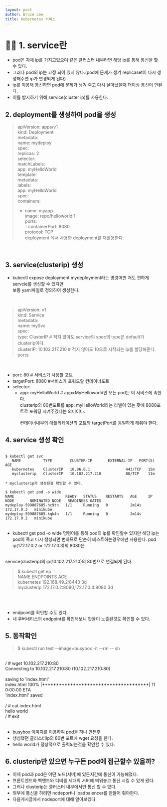 ```yaml
---
layout: post
author: Bruce Lee
title: Kubernetes 서비스
---
```


# 👨‍🎓 1. service란<br/>
- pod은 자체 ip를 가지고있으며 같은 클러스터 내부라면 해당 ip를 통해 통신을 할 수 있다.<br/>
- 그러나 pod의 ip는 고정 되어 있지 않다.(pod에 문제가 생겨 replicaset이 다시 생성해주면 ip가 변경되게 된다)<br/>
- ip를 이용해 통신하면 pod에 문제가 생겨 죽고 다시 살아났을때 더이상 통신이 안된다.<br/>
- 이를 방지하기 위해 service(cluster ip)를 사용한다.<br/>
## 2. deployment를 생성하여 pod을 생성<br/>

>   apiVersion: apps/v1<br/>
   kind: Deployment<br/>
   metadata:<br/>
   name: mydeploy<br/>
   spec:<br/>
   replicas: 2<br/>
   selector:<br/>
   matchLabels:<br/>
   app: myHelloWorld<br/>
   template:<br/>
   metadata:<br/>
   labels:<br/>
   app: myHelloWorld<br/>
   spec:<br/>
   containers:<br/>
>   - name: myapp<br/>
     image: repo/helloworld:1<br/>
     ports:<br/>
      - containerPort: 8080<br/>
        protocol: TCP<br/>
        deployment 에서 사용한 deployment를 재활용한다.<br/>
<br/>

## 3. service(clusterip) 생성<br/>
- kubectl expose deployment mydeployment라는 명령어만 쳐도 편하게 servcie를 생성할 수 있지만<br/> 보통 yaml파일로 정의하여 생성한다.<br/>
<br/>

> apiVersion: v1<br/>
kind: Service<br/>
metadata:<br/>
name: mySvc<br/>
spec:<br/>
type: ClusterIP # 적지 않아도 service의 spec의 type은 default가 clusterip이다.<br/>
clusterIP: 10.102.217.210 # 적지 않아도 10으로 시작되는 ip를 할당해준다.<br/>
ports:<br/>
<br/>

- port: 80 # 서비스가 사용할 포트<br/>
- targetPort: 8080 #서비스가 포워드할 컨테이너포트<br/>
- selector:<br/>
  - app: myHelloWorld # app=MyHelloworld인 모든 pod는 이 서비스에 속한다.<br/>clusterip의 80번포트를 app: myHelloWorld라는 라벨이 있는 팟에 8080포트로 포워딩 시켜주겠다는 의미이다.<br/>
  <br/> 컨테이너내부의 애플리케이션의 포트와 targetPort를 동일하게 해줘야 한다.<br/>

## 4. service 생성 확인<br/>

<pre>
<code>
$ kubectl get svc
   NAME          TYPE        CLUSTER-IP       EXTERNAL-IP   PORT(S)   AGE
   kubernetes    ClusterIP   10.96.0.1        <none>        443/TCP   15m
   myclusterip   ClusterIP   10.102.217.210   <none>        80/TCP    11m

* myclusterip가 생성된걸 확인할 수 있다.

$ kubectl get pod -o wide
NAME                       READY   STATUS    RESTARTS   AGE     IP           NODE       NOMINATED NODE   READINESS GATES
mydeploy-599887685-hc9tn   1/1     Running   0          2m14s   172.17.0.3   minikube   <none>           <none>
mydeploy-599887685-kqk4n   1/1     Running   0          2m14s   172.17.0.2   minikube   <none>           <none>
</code>
</pre>

- kubectl get pod -o wide 명령어를 통해 pod의 ip를 확인할수 있지만 해당 ip는 pod이 죽고 다시 생성되면 변하므로 단순히 테스트하는경우에만 사용한다. pod ip(172.17.0.2 or 172.17.0.3)의 8080은<br/>
<br/>
service(clusterip)의 ip(10.102.217.210)의 80번으로 연결되게 된다.<br/>

> $ kubectl get ep<br/>
NAME          ENDPOINTS                         AGE<br/>
kubernetes    192.168.49.2:8443                 3d<br/>
myclusterip   172.17.0.2:8080,172.17.0.4:8080   3d<br/>
<br/>
<br/>

- endpoint를 확인할 수도 있다.<br/>
- 내 쿠버네티스의 endpoint를 확인해보니 팟들이 노출된것도 확인할 수 있다.<br/>

## 5. 동작확인<br/>
 
>  $ kubectl run test --image=busybox -it --rm -- sh<br/>
<br/>
/ # wget 10.102.217.210:80<br/>
Connecting to 10.102.217.210:80 (10.102.217.210:80)<br/>
<br/>
saving to 'index.html'<br/>
index.html           100% |**************************************|    11  0:00:00 ETA<br/>
'index.html' saved<br/>
<br/>
/ # cat index.html<br/>
hello world<br/>
/ # exit<br/>
<br/>

- busybox 이미지를 이용하여 pod을 하나 만든후<br/>
- 생성했던 클러스터ip의 80번 포트에 wget 요청을 한다.<br/>
- hello world가 정상적으로 출력되는것을 확인할 수 있다.<br/>
## 6. clusterip만 있으면 누구든 pod에 접근할수 있을까?<br/>
- 이제 pod과 pod은 어떤 노드(서버)에 있든지간에 통신이 가능해졌다.<br/>
- 프론트엔드와 백엔드와 디비를 세대의 서버에 띄워놓고 통신 시킬 수 있게 됐다.<br/>
- 그러나 clusterip는 클러스터 내부에서만 통신 할 수 있다.<br/>
- 외부에 통신을 하려면 nodeport나 loadbalencer를 만들어 줘야한다.<br/>
- 다음게시글에서 nodeport에 대해 알아보겠다.